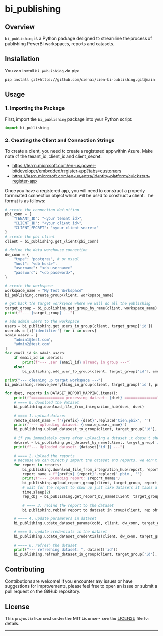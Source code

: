# bi_publishing

## Overview

`bi_publishing` is a Python package designed to streamline the process of publishing PowerBI workspaces, reports and datasets.

## Installation

You can install `bi_publishing` via pip:

```
pip install git+https://github.com/cienai/cien-bi-publishing.git@main
```

## Usage

### 1. Importing the Package

First, import the `bi_publishing` package into your Python script:

```python
import bi_publishing
```

### 2. Creating the Client and Connection Strings

To create a client, you need to create a registered app within Azure.  Make note of the tenant_id, client_id and client_secret.

- https://learn.microsoft.com/en-us/power-bi/developer/embedded/register-app?tabs=customers
- https://learn.microsoft.com/en-us/entra/identity-platform/quickstart-register-app


Once you have a registered app, you will need to construct a properly formmated connection object which will be used to construct a client. The format is as follows:
```python
# create the connection definition
pbi_conn = {
    "TENANT_ID": "<your tenant id>",
    "CLIENT_ID": "<your client id>",
    "CLIENT_SECRET": "<your client secret>"
}
# create the pbi client
client = bi_publishing.get_client(pbi_conn)

# define the data warehouse connection
dw_conn = {
    "type": "postgres", # or mssql
    "host": "<db host>",
    "username": "<db username>"
    "password": "<db password>",  
}

# create the workspace
workspace_name = "My Test Workspace"
bi_publishing.create_group(client, workspace_name)

# get back the target workspace where we will do all the publishing
target_group = bi_publishing.get_group_by_name(client, workspace_name)
print(f"--- {target_group} ---")

# add admin users to the workspace
users = bi_publishing.get_users_in_group(client, target_group['id'])
userids = [i['identifier'] for i in users]
admin_users = [
    "admin1@test.com",
    "admin2@test.com"
]
for email_id in admin_users:
    if email_id in userids:
        print(f"--- user {email_id} already in group ---")
    else:
        bi_publishing.add_user_to_group(client, target_group['id'], email_id, "Admin")

print("--- cleaning up target workspace ---")
bi_publishing.remove_everything_in_group(client, target_group['id'], prefix)

for dset, reports in DATASET_REPORT_MAPPING.items():
    print(f"=============== processing dataset: {dset} ===============")
    # ==== 0. download the dataset
    bi_publishing.download_file_from_integration_hub(dset, dset)

    # ==== 1. upload dataset
    remote_daset_name = f"{prefix} {dset}".replace('Cien.pbix', '')
    print(f'--- uploading dataset: {remote_daset_name}')
    bi_publishing.upload_datasest_to_group(client, target_group['id'], remote_daset_name, dset)

    # if you immediately query after uploading a dataset it doesn't show up, so sleep for few second interval with retries
    dataset = bi_publishing.get_dataset_by_name(client, target_group['id'], dataset_name=remote_daset_name, retries=5, interval=1)
    print(f"--- Uploaded dataset: {dataset['id']} ---")

    # ==== 2. Upload the reports
    # because we can directly import the dataset and reports, we don't need to clone the reports separately
    for report in reports:
        bi_publishing.download_file_from_integration_hub(report, report)
        report_name = f"{prefix} {report}".replace('.pbix', '')
        print(f"--- uploading report: {report_name}")
        bi_publishing.upload_report_group(client, target_group, report_name, report)
        # wait for the report to show up just like datasets it takes a few seconds
        time.sleep(2)
        rep_obj = bi_publishing.get_report_by_name(client, target_group['id'], report_name, retries=5, interval=1)

        # ==== 3. rebind the report to the dataset
        bi_publishing.rebind_report_to_dataset_in_group(client, rep_obj['id'], target_group['id'], dataset['id'])

    # ==== 4. update parameters in dataset
    bi_publishing.update_dataset_params(coid, client, dw_conn, target_group['id'], dataset['id'])

    # ==== 5. update credentials in the dataset
    bi_publishing.update_dataset_credentials(client, dw_conn, target_group['id'], dataset['id'])

    # ==== 6. refresh the dataset
    print("--- refreshing dataset: ", dataset['id'])
    bi_publishing.refresh_dataset_in_group(client, target_group['id'], dataset['id'])
```


## Contributing

Contributions are welcome! If you encounter any issues or have suggestions for improvements, please feel free to open an issue or submit a pull request on the GitHub repository.

## License

This project is licensed under the MIT License - see the [LICENSE](LICENSE) file for details.

---
